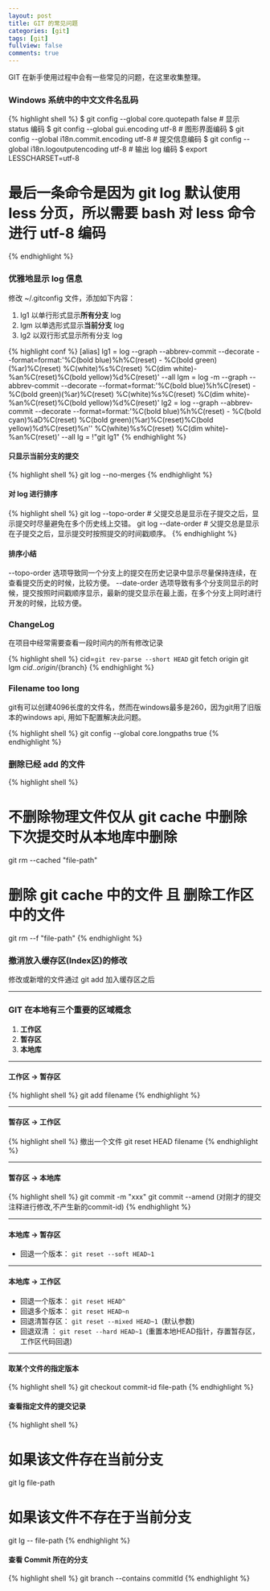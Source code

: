 ```yaml
---
layout: post
title: GIT 的常见问题
categories: [git]
tags: [git]
fullview: false
comments: true
---
```


GIT 在新手使用过程中会有一些常见的问题，在这里收集整理。

### Windows 系统中的中文文件名乱码

{% highlight shell %}
$ git config --global core.quotepath false			# 显示 status 编码
$ git config --global gui.encoding utf-8            # 图形界面编码 
$ git config --global i18n.commit.encoding utf-8    # 提交信息编码
$ git config --global i18n.logoutputencoding utf-8  # 输出 log 编码
$ export LESSCHARSET=utf-8
# 最后一条命令是因为 git log 默认使用 less 分页，所以需要 bash 对 less 命令进行 utf-8 编码
{% endhighlight %}

### 优雅地显示 log 信息

修改 ~/.gitconfig 文件，添加如下内容：

1. lg1 以单行形式显示**所有分支** log
1. lgm 以单选形式显示**当前分支** log
1. lg2 以双行形式显示所有分支 log

{% highlight conf %}
[alias]
lg1 = log --graph --abbrev-commit --decorate --format=format:'%C(bold blue)%h%C(reset) - %C(bold green)(%ar)%C(reset) %C(white)%s%C(reset) %C(dim white)- %an%C(reset)%C(bold yellow)%d%C(reset)' --all
lgm = log -m --graph --abbrev-commit --decorate --format=format:'%C(bold blue)%h%C(reset) - %C(bold green)(%ar)%C(reset) %C(white)%s%C(reset) %C(dim white)- %an%C(reset)%C(bold yellow)%d%C(reset)' 
lg2 = log --graph --abbrev-commit --decorate --format=format:'%C(bold blue)%h%C(reset) - %C(bold cyan)%aD%C(reset) %C(bold green)(%ar)%C(reset)%C(bold yellow)%d%C(reset)%n''          %C(white)%s%C(reset) %C(dim white)- %an%C(reset)' --all
lg = !"git lg1"
{% endhighlight %}

#### 只显示当前分支的提交
{% highlight shell %}
git log --no-merges
{% endhighlight %}

#### 对 log 进行排序
{% highlight shell %}
git log --topo-order  # 父提交总是显示在子提交之后，显示提交时尽量避免在多个历史线上交错。
git log --date-order  # 父提交总是显示在子提交之后，显示提交时按照提交的时间戳顺序。
{% endhighlight %}

#### 排序小结

--topo-order 选项导致同一个分支上的提交在历史记录中显示尽量保持连续，在查看提交历史的时候，比较方便。
--date-order 选项导致有多个分支同显示的时候，提交按照时间戳顺序显示，最新的提交显示在最上面，在多个分支上同时进行开发的时候，比较方便。

### ChangeLog

在项目中经常需要查看一段时间内的所有修改记录

{% highlight shell %}
cid=`git rev-parse --short HEAD`
git fetch origin
git lgm ${cid}..origin/${branch}
{% endhighlight %}

### Filename too long

git有可以创建4096长度的文件名，然而在windows最多是260，因为git用了旧版本的windows api, 用如下配置解决此问题。

{% highlight shell %}
git config --global core.longpaths true
{% endhighlight %}

### 删除已经 add 的文件

{% highlight shell %}
# 不删除物理文件仅从 git cache 中删除 下次提交时从本地库中删除
git rm --cached "file-path"
# 删除 git cache 中的文件 且 删除工作区中的文件
git rm --f "file-path"
{% endhighlight %}

### 撤消放入缓存区(Index区)的修改

修改或新增的文件通过 git add 加入缓存区之后

---
### GIT 在本地有三个重要的区域概念

1. **工作区**
1. **暂存区**
1. **本地库**

---
#### 工作区 -> 暂存区

{% highlight shell %}
git add filename
{% endhighlight %}

---
#### 暂存区 -> 工作区

{% highlight shell %}
撤出一个文件
git reset HEAD filename
{% endhighlight %}

---
#### 暂存区 -> 本地库

{% highlight shell %}
git commit -m "xxx"
git commit --amend (对刚才的提交注释进行修改,不产生新的commit-id)
{% endhighlight %}

---
#### 本地库 -> 暂存区

- 回退一个版本： `git reset --soft HEAD~1`

---
#### 本地库 -> 工作区

- 回退一个版本： `git reset HEAD^ `
- 回退多个版本： `git reset HEAD~n `
- 回退清暂存区： `git reset --mixed HEAD~1 `(默认参数)
- 回退双清    ： `git reset --hard HEAD~1 `(重置本地HEAD指针，存置暂存区，工作区代码回退)

---
#### 取某个文件的指定版本
{% highlight shell %}
git checkout commit-id file-path
{% endhighlight %}

#### 查看指定文件的提交记录
{% highlight shell %}
# 如果该文件存在当前分支
git lg file-path
# 如果该文件不存在于当前分支
git lg -- file-path
{% endhighlight %}

#### 查看 Commit 所在的分支
{% highlight shell %}
git branch --contains commitId
{% endhighlight %}


